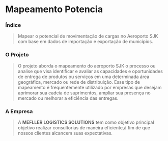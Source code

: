 # Mapeamento Potencia

### **Índice**
> Mapear o potencial de movimentação de cargas no Aeroporto SJK com base em dados de importação e exportação de municípios.

### **O Projeto**
> O projeto aborda o mapeamento do aeroporto SJK o processo ou analise que visa identificar e avaliar as capacidades e oportunidades de entrega de produtos ou serviços em uma determinada área geográfica, mercado ou rede de distribuição. Esse tipo de mapeamento é frequentemente utilizado por empresas que desejam aprimorar sua cadeia de suprimentos, ampliar sua presença no mercado ou melhorar a eficiência das entregas.

### **A Empresa**
> A **MEFLLER LOGISTICS SOLUTIONS** tem como objetivo principal objetivo realizar consultorias de maneira eficiente,á fim de que nossos clientes alcancem suas expectativas.


